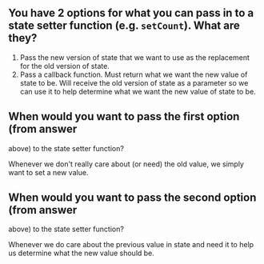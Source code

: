 ## You have 2 options for what you can pass in to a state setter function (e.g. `setCount`). What are they?
   1. Pass the new version of state that we want to use as the 
      replacement for the old version of state.
   2. Pass a callback function. Must return what we want the new
      value of state to be. Will receive the old version of state
      as a parameter so we can use it to help determine what we want 
      the new value of state to be.


## When would you want to pass the first option (from answer
   above) to the state setter function?
   
   Whenever we don't really care about (or need) the old value,
   we simply want to set a new value.


## When would you want to pass the second option (from answer
   above) to the state setter function?

   Whenever we do care about the previous value in state and need
   it to help us determine what the new value should be.
